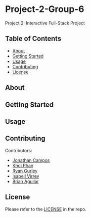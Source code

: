 # Project-2-Group-6
Project 2: Interactive Full-Stack Project

## Table of Contents

- [About](#about)
- [Getting Started](#getting-started)
- [Usage](#usage)
- [Contributing](#contributing)
- [License](#license)

## About



## Getting Started



## Usage



## Contributing

Contributors: <br />

- [Jonathan Campos](https://github.com/jmartincampos) <br />
- [Khoi Phan](https://github.com/khoiphan-9194) <br />
- [Ryan Gurley](https://github.com/gurleyryan) <br />
- [Isabell Virrey](https://github.com/isabellvirrey) <br />
- [Brian Aguilar](https://github.com/bswagy)


## License

Please refer to the [LICENSE](https://github.com/gurleyryan/Project-2-Group-6?tab=MIT-1-ov-file#MIT-1-ov-file) in the repo.
